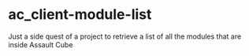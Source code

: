 # ac_client-module-list
Just a side quest of a project to retrieve a list of all the modules that are inside Assault Cube
